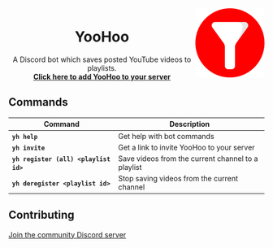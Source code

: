 <img align="right" src="img/logo.png" width=27%>

<h1 align="center">YooHoo</h1>

<div align="center">
    A Discord bot which saves posted YouTube videos to playlists.
    <br>
    <strong><a href="https://discordapp.com/oauth2/authorize?client_id=696815267250044998&permissions=85056&scope=bot">Click here to add YooHoo to your server</a></strong>
</div>

## Commands

| **Command**                           | **Description**                                    |
| ------------------------------------- | -------------------------------------------------- |
| **`yh help`**                         | Get help with bot commands                         |
| **`yh invite`**                       | Get a link to invite YooHoo to your server         |
| **`yh register (all) <playlist id>`** | Save videos from the current channel to a playlist |
| **`yh deregister <playlist id>`**     | Stop saving videos from the current channel        |

## Contributing

[Join the community Discord server](https://discord.gg/g9BKJR2)
